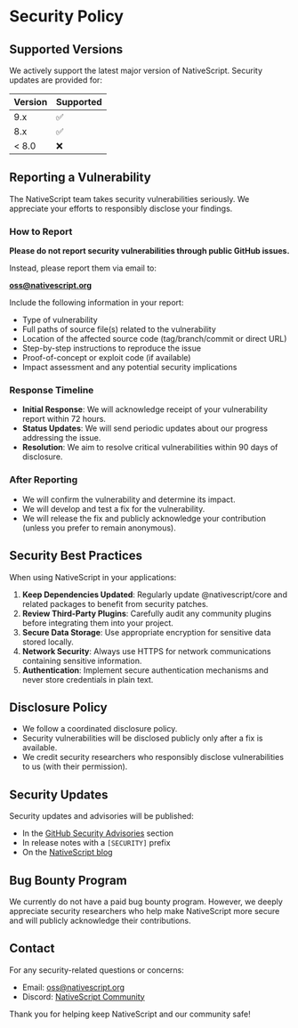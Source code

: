 # Security Policy

## Supported Versions

We actively support the latest major version of NativeScript. Security updates are provided for:

| Version | Supported          |
| ------- | ------------------ |
| 9.x     | :white_check_mark: |
| 8.x     | :white_check_mark: |
| < 8.0   | :x:                |

## Reporting a Vulnerability

The NativeScript team takes security vulnerabilities seriously. We appreciate your efforts to responsibly disclose your findings.

### How to Report

**Please do not report security vulnerabilities through public GitHub issues.**

Instead, please report them via email to:

**<oss@nativescript.org>**

Include the following information in your report:

- Type of vulnerability
- Full paths of source file(s) related to the vulnerability
- Location of the affected source code (tag/branch/commit or direct URL)
- Step-by-step instructions to reproduce the issue
- Proof-of-concept or exploit code (if available)
- Impact assessment and any potential security implications

### Response Timeline

- **Initial Response**: We will acknowledge receipt of your vulnerability report within 72 hours.
- **Status Updates**: We will send periodic updates about our progress addressing the issue.
- **Resolution**: We aim to resolve critical vulnerabilities within 90 days of disclosure.

### After Reporting

- We will confirm the vulnerability and determine its impact.
- We will develop and test a fix for the vulnerability.
- We will release the fix and publicly acknowledge your contribution (unless you prefer to remain anonymous).

## Security Best Practices

When using NativeScript in your applications:

1. **Keep Dependencies Updated**: Regularly update @nativescript/core and related packages to benefit from security patches.
2. **Review Third-Party Plugins**: Carefully audit any community plugins before integrating them into your project.
3. **Secure Data Storage**: Use appropriate encryption for sensitive data stored locally.
4. **Network Security**: Always use HTTPS for network communications containing sensitive information.
5. **Authentication**: Implement secure authentication mechanisms and never store credentials in plain text.

## Disclosure Policy

- We follow a coordinated disclosure policy.
- Security vulnerabilities will be disclosed publicly only after a fix is available.
- We credit security researchers who responsibly disclose vulnerabilities to us (with their permission).

## Security Updates

Security updates and advisories will be published:

- In the [GitHub Security Advisories](https://github.com/NativeScript/NativeScript/security/advisories) section
- In release notes with a `[SECURITY]` prefix
- On the [NativeScript blog](https://blog.nativescript.org)

## Bug Bounty Program

We currently do not have a paid bug bounty program. However, we deeply appreciate security researchers who help make NativeScript more secure and will publicly acknowledge their contributions.

## Contact

For any security-related questions or concerns:

- Email: <oss@nativescript.org>
- Discord: [NativeScript Community](https://nativescript.org/discord)

Thank you for helping keep NativeScript and our community safe!
